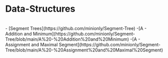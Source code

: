 # Data-Structures
<br>
- [Segment Trees](https://github.com/minionly/Segment-Tree)
  -[A - Addition and Minimum](https://github.com/minionly/Segment-Tree/blob/main/A%20-%20Addition%20and%20Minimum)
  -[A - Assignment and Maximal Segment](https://github.com/minionly/Segment-Tree/blob/main/A%20-%20Assignment%20and%20Maximal%20Segment)
  
